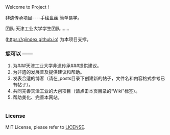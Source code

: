Welcome to  Project！

非遗传承项目----手绘盘丝.简单易学。



团队:天津工业大学学生团队.......

 (https://qiindex.github.io) 为本项目支撑。

### 您可以 ——

1. 为###天津工业大学非遗传承###提供建议。
2. 为非遗的发展普及提供建议和帮助。
3. 发表合适的博客（请在_posts目录下创建新的帖子，文件名和内容格式参考已有帖子）。
4. 共同完善天津工业的大创项目（请点击本页目录的“Wiki"标签）。
5. 帮助美化、完善本网站。

#
### License

MIT License, please refer to [LICENSE](https://qiindex.com/globien/qiindex.github.io/blob/master/LICENSE).
